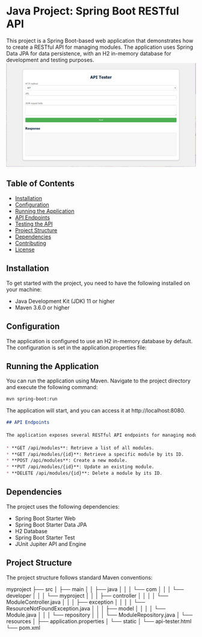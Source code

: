 # Java Project: Spring Boot RESTful API
This project is a Spring Boot-based web application that demonstrates how to create a RESTful API for managing modules. The application uses Spring Data JPA for data persistence, with an H2 in-memory database for development and testing purposes.
![image](./api.png)

## Table of Contents

- [Installation](#installation)
- [Configuration](#configuration)
- [Running the Application](#running-the-application)
- [API Endpoints](#api-endpoints)
- [Testing the API](#testing-the-api)
- [Project Structure](#project-structure)
- [Dependencies](#dependencies)
- [Contributing](#contributing)
- [License](#license)

## Installation
To get started with the project, you need to have the following installed on your machine:

- Java Development Kit (JDK) 11 or higher
- Maven 3.6.0 or higher

## Configuration
The application is configured to use an H2 in-memory database by default. The configuration is set in the application.properties file:

## Running the Application
You can run the application using Maven. Navigate to the project directory and execute the following command:

```bash
mvn spring-boot:run
```
The application will start, and you can access it at http://localhost:8080.

```markdown
## API Endpoints

The application exposes several RESTful API endpoints for managing modules:

* **GET /api/modules**: Retrieve a list of all modules.
* **GET /api/modules/{id}**: Retrieve a specific module by its ID.
* **POST /api/modules**: Create a new module.
* **PUT /api/modules/{id}**: Update an existing module.
* **DELETE /api/modules/{id}**: Delete a module by its ID.
```

## Dependencies

The project uses the following dependencies:

* Spring Boot Starter Web
* Spring Boot Starter Data JPA
* H2 Database
* Spring Boot Starter Test
* JUnit Jupiter API and Engine

## Project Structure

The project structure follows standard Maven conventions:

myproject
├── src
│   ├── main
│   │   ├── java
│   │   │   └── com
│   │   │       └── developer
│   │   │           └── myproject
│   │   │               ├── controller
│   │   │               │   └── ModuleController.java
│   │   │               ├── exception
│   │   │               │   └── ResourceNotFoundException.java
│   │   │               ├── model
│   │   │               │   └── Module.java
│   │   │               └── repository
│   │   │                   └── ModuleRepository.java
│   └── resources
│       ├── application.properties
│       └── static
│           └── api-tester.html
└── pom.xml
